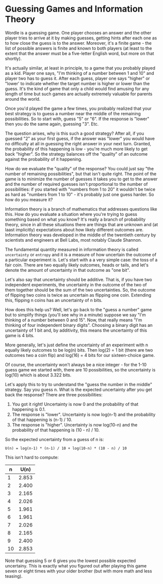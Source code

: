 # Guessing Games and Information Theory

Wordle is a guessing game. One player chooses an answer and the other player tries to arrive at it by making guesses, getting hints after each one as to how close the guess is to the answer.  Moreover, it's a finite game - the list of possible answers is finite and known to both players (at least to the extent that the answer must be a five-letter English word, but more on that shortly).

It's actually similar, at least in principle, to a game that you probably played as a kid.  Player one says, "I'm thinking of a number between 1 and 10" and player two has to guess it.  After each guess, player one says "higher" or "lower' to indicate whether the target number is higher or lower than the guess.  It's the kind of game that only a child would find amusing for any length of time but such games are actually extremely valuable for parents around the world.

Once you'd played the game a few times, you probably realized that your best strategy is to guess a number near the middle of the remaining possibilities.  So to start with, guess "5" or "6".  If the response is "lower" then you do the same again, guessing "3".  Etc.

The question arises, why is this such a good strategy? After all, if you guessed "2" as your first guess, if the answer was "lower" you would have no difficulty at all in guessing the right answer in your next turn.  Granted, the probability of this happening is low - you're much more likely to get back "higher".  So the strategy balances off the "quality" of an outcome against the probability of it happening.

How do we evaluate the "quality" of the response?  You could just say "the number of remaining possibilities", but that isn't quite right.  The point of the game is to minimize the number of guesses it takes you to get to the answer and the number of required guesses isn't proportional to the number of possibilities: if you started with "numbers from 1 to 20" it wouldn't be twice as hard as "numbers from 1 to 10" - it's probably just one guess harder.  So how do you measure it?

Information theory is a branch of mathematics that addresses questions like this.  How do you evaluate a situation where you're trying to guess something based on what you know?  It's really a branch of probability theory, since in all these situations there are things that are unknown and (at laast implicitly) expectations about how likely different outcomes are.  Information theory was developed in the middle of the twentieth century by scientists and engineers at Bell Labs, most notably Claude Shannon.

The fundamental quantity measured in information theory is called `uncertainty` or `entropy` and it is a measure of how uncertain the outcome of a particular experiment is.  Let's start with a a very simple case: the toss of a fair coin.  There are two equally likely outcomes, heads or tails, and let's denote the amount of uncertainty in that outcome as "one bit".

Let's also say that uncertainty should be additive.  That is, if you have two independent experiments, the uncertainty in the outcome of the two of them together should be the sum of the two uncertainties.  So, the outcome of flipping two coins is twice as uncertain as flipping one coin. Extending this, flipping n coins has an uncertainty of n bits.

How does this help us?  Well, let's go back to the "guess a number" game but to simplify things (you'll see why in a minute) suppose we say "I'm thinking of a number between 0 and 15".  Now, that really means "I'm thinking of four independent binary digits".  Choosing a binary digit has an uncertainty of 1 bit and, by additivity, this means the uncertainty of this game is 4 bits.

More generally, let's just define the uncertainty of an experiment with n equally likely outcomes to be log(n) bits.  Then log(2) = 1 bit (there are two outcomes two a coin flip) and log(16) = 4 bits for our sixteen-choice game.

Of course, the uncertainty won't always be a nice integer - for the 1-10 guess game we started with, there are 10 possibilities, so the uncertainty is log(10) which is about 3.322 bits.

Let's apply this to try to understand the "guess the number in the middle" strategy.  Say you guess n.  What is the expected uncertainty after you get back the response?  There are three possibilities:

1. You got it right!  Uncertainty is now 0 and the probability of that happening is 0.1.
2. The response is "lower".  Uncertainty is now log(n-1) and the probability of that happening is (n-1) / 10.
3. The response is "higher".  Uncertainty is now log(10-n) and the probability of that happening is (10 - n) / 10.

So the expected uncertainty from a guess of n is:
```
U(n) = log(n-1) * (n-1) / 10 + log(10-n) * (10 - n) / 10
```

This isn't hard to compute:

| n | U(n) |
|---|------|
|1|2.853|
|2|2.400|
|3|2.165|
|4|2.026|
|5|1.961|
|6|1.961|
|7|2.026|
|8|2.165|
|9|2.400|
|10|2.853|

Note that guessing 5 or 6 gives you the lowest possible expected uncertainy.  This is exactly what you figured out after playing this game seven or eight times with your older brother (but with more math and less teasing).
